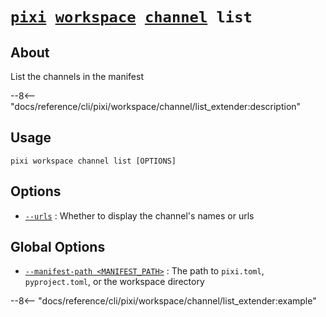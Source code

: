 <!--- This file is autogenerated. Do not edit manually! -->
# <code>[pixi](../../../pixi.md) [workspace](../../workspace.md) [channel](../channel.md) list</code>

## About
List the channels in the manifest

--8<-- "docs/reference/cli/pixi/workspace/channel/list_extender:description"

## Usage
```
pixi workspace channel list [OPTIONS]
```

## Options
- <a id="arg---urls" href="#arg---urls">`--urls`</a>
:  Whether to display the channel's names or urls

## Global Options
- <a id="arg---manifest-path" href="#arg---manifest-path">`--manifest-path <MANIFEST_PATH>`</a>
:  The path to `pixi.toml`, `pyproject.toml`, or the workspace directory

--8<-- "docs/reference/cli/pixi/workspace/channel/list_extender:example"
